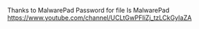 Thanks to MalwarePad Password for file Is MalwarePad https://www.youtube.com/channel/UCLtGwPFIiZj_tzLCkGyIaZA
